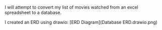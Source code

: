 I will attempt to convert my list of movies watched from an excel spreadsheet to a database.

I created an ERD using drawio:
[ERD Diagram](Database ERD.drawio.png)
